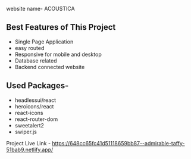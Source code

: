 
website name- ACOUSTICA


## Best Features of This Project

- Single Page Application
- easy routed
- Responsive for mobile and desktop
- Database related
- Backend  connected website 

## Used Packages-
- headlessui/react
- heroicons/react
- react-icons
- react-router-dom
- sweetalert2
- swiper.js

Project Live Link - https://648cc65fc41d51118659bb87--admirable-taffy-51bab9.netlify.app/


